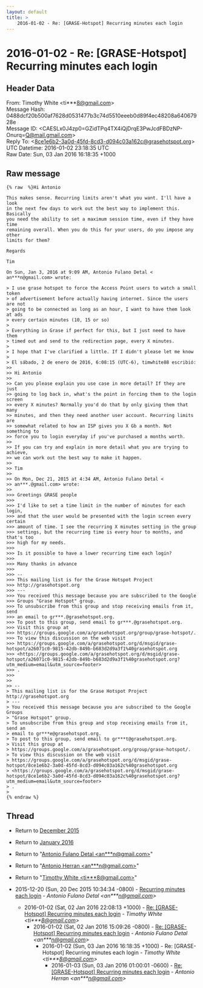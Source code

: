```yaml
---
layout: default
title: >
    2016-01-02 - Re: [GRASE-Hotspot] Recurring minutes each login
---
```


# 2016-01-02 - Re: [GRASE-Hotspot] Recurring minutes each login

## Header Data

From: Timothy White \<ti***8@gmail.com\><br>
Message Hash: 0488dcf20b500af7628d0531477b3c74d5510eeeb0d89f4ec48208a64067928e<br>
Message ID: \<CAESLx0J4zp0=GZidTPq4TX4iQjDrqE3PwJcdFBDzNP-Onurq=Q@mail.gmail.com\><br>
Reply To: \<8ce1e6b2-3a0d-45fd-8cd3-d094c03a162c@grasehotspot.org\><br>
UTC Datetime: 2016-01-02 23:18:35 UTC<br>
Raw Date: Sun, 03 Jan 2016 16:18:35 +1000<br>

## Raw message

```
{% raw  %}Hi Antonio

This makes sense. Recurring limits aren't what you want. I'll have a look
in the next few days to work out the best way to implement this. Basically
you need the ability to set a maximum session time, even if they have time
remaining overall. When you do this for your users, do you impose any other
limits for them?

Regards

Tim

On Sun, Jan 3, 2016 at 9:09 AM, Antonio Fulano Detal <
an***n@gmail.com> wrote:

> I use grase hotspot to force the Access Point users to watch a small token
> of advertisement before actually having internet. Since the users are not
> going to be connected as long as an hour, I want to have them look at ads
> every certain minutes (10, 15 or so)
>
> Everything in Grase if perfect for this, but I just need to have them
> timed out and send to the redirection page, every X minutes.
>
> I hope that I've clarified a little. If I didn't please let me know
>
> El sábado, 2 de enero de 2016, 6:08:15 (UTC-6), timwhite88 escribió:
>>
>> Hi Antonio
>>
>> Can you please explain you use case in more detail? If they are just
>> going to log back in, what's the point in forcing them to the login screen
>> every X minutes? Normally you'd do that by only giving them that many
>> minutes, and then they need another user account. Recurring limits are
>> somewhat related to how an ISP gives you X Gb a month. Not something to
>> force you to login everyday if you've purchased a months worth.
>>
>> If you can try and explain in more detail what you are trying to achieve,
>> we can work out the best way to make it happen.
>>
>> Tim
>>
>> On Mon, Dec 21, 2015 at 4:34 AM, Antonio Fulano Detal <
>> an***.@gmail.com> wrote:
>>
>>> Greetings GRASE people
>>>
>>> I'd like to set a time limit in the number of minutes for each login,
>>> and that the user would be presented with the login screen every certain
>>> amount of time. I see the recurring X minutes setting in the group
>>> settings, but the recurring time is every hour to months, and that's too
>>> high for my needs.
>>>
>>> Is it possible to have a lower recurring time each login?
>>>
>>> Many thanks in advance
>>>
>>> --
>>> This mailing list is for the Grase Hotspot Project
>>> http://grasehotspot.org
>>> ---
>>> You received this message because you are subscribed to the Google
>>> Groups "Grase Hotspot" group.
>>> To unsubscribe from this group and stop receiving emails from it, send
>>> an email to gr***.@grasehotspot.org.
>>> To post to this group, send email to gr***.@grasehotspot.org.
>>> Visit this group at
>>> https://groups.google.com/a/grasehotspot.org/group/grase-hotspot/.
>>> To view this discussion on the web visit
>>> https://groups.google.com/a/grasehotspot.org/d/msgid/grase-hotspot/a26071c0-9815-42db-849b-b683d2d9a3f1%40grasehotspot.org
>>> <https://groups.google.com/a/grasehotspot.org/d/msgid/grase-hotspot/a26071c0-9815-42db-849b-b683d2d9a3f1%40grasehotspot.org?utm_medium=email&utm_source=footer>
>>> .
>>>
>>
>> --
> This mailing list is for the Grase Hotspot Project http://grasehotspot.org
> ---
> You received this message because you are subscribed to the Google Groups
> "Grase Hotspot" group.
> To unsubscribe from this group and stop receiving emails from it, send an
> email to gr***e@grasehotspot.org.
> To post to this group, send email to gr***t@grasehotspot.org.
> Visit this group at
> https://groups.google.com/a/grasehotspot.org/group/grase-hotspot/.
> To view this discussion on the web visit
> https://groups.google.com/a/grasehotspot.org/d/msgid/grase-hotspot/8ce1e6b2-3a0d-45fd-8cd3-d094c03a162c%40grasehotspot.org
> <https://groups.google.com/a/grasehotspot.org/d/msgid/grase-hotspot/8ce1e6b2-3a0d-45fd-8cd3-d094c03a162c%40grasehotspot.org?utm_medium=email&utm_source=footer>
> .
>
{% endraw %}
```

## Thread

+ Return to [December 2015](/archive/2015/12)
+ Return to [January 2016](/archive/2016/01)

+ Return to "[Antonio Fulano Detal <an***n<span>@</span>gmail.com>](/authors/an___n_at_gmail_com)"
+ Return to "[Antonio Herran <an***n<span>@</span>gmail.com>](/authors/an___n_at_gmail_com)"
+ Return to "[Timothy White <ti***8<span>@</span>gmail.com>](/authors/ti___8_at_gmail_com)"

+ 2015-12-20 (Sun, 20 Dec 2015 10:34:34 -0800) - [Recurring minutes each login](/archive/2015/12/be7e92b9ac89ca53e7b382b4a512012f05c5982a6d2ac51b32f8db78ee20fcc2) - _Antonio Fulano Detal \<an***n@gmail.com\>_
  + 2016-01-02 (Sat, 02 Jan 2016 22:08:13 +1000) - [Re: [GRASE-Hotspot] Recurring minutes each login](/archive/2016/01/c61388fd59eca1ccef2025b9737558e973cebfca99ff32b8aebd5358715fd14c) - _Timothy White \<ti***8@gmail.com\>_
    + 2016-01-02 (Sat, 02 Jan 2016 15:09:26 -0800) - [Re: [GRASE-Hotspot] Recurring minutes each login](/archive/2016/01/97e69ab4aaec0e84a6ab2a2d73f3e16d09181457e33378a5cc9e2c9dccde70b6) - _Antonio Fulano Detal \<an***n@gmail.com\>_
      + 2016-01-02 (Sun, 03 Jan 2016 16:18:35 +1000) - Re: [GRASE-Hotspot] Recurring minutes each login - _Timothy White \<ti***8@gmail.com\>_
        + 2016-01-03 (Sun, 03 Jan 2016 01:00:01 -0600) - [Re: [GRASE-Hotspot] Recurring minutes each login](/archive/2016/01/885fa34afd67f1dd6ec7febeca290171798869b02dc4bd23ddfcd0ae598b51e9) - _Antonio Herran \<an***n@gmail.com\>_


